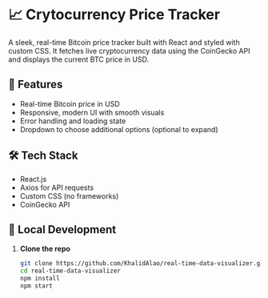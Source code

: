 # 📈 Crytocurrency Price Tracker

A sleek, real-time Bitcoin price tracker built with React and styled with custom CSS. It fetches live cryptocurrency data using the CoinGecko API and displays the current BTC price in USD.

## 🚀 Features

- Real-time Bitcoin price in USD
- Responsive, modern UI with smooth visuals
- Error handling and loading state
- Dropdown to choose additional options (optional to expand)

## 🛠️ Tech Stack

- React.js
- Axios for API requests
- Custom CSS (no frameworks)
- CoinGecko API



## 🧪 Local Development

1. **Clone the repo**
   ```bash
   git clone https://github.com/KhalidAlao/real-time-data-visualizer.git
   cd real-time-data-visualizer
   npm install
   npm start
   
